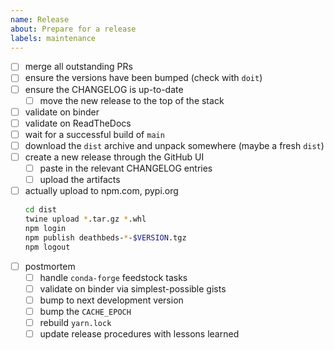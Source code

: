 ```yaml
---
name: Release
about: Prepare for a release
labels: maintenance
---
```


- [ ] merge all outstanding PRs
- [ ] ensure the versions have been bumped (check with `doit`)
- [ ] ensure the CHANGELOG is up-to-date
  - [ ] move the new release to the top of the stack
- [ ] validate on binder
- [ ] validate on ReadTheDocs
- [ ] wait for a successful build of `main`
- [ ] download the `dist` archive and unpack somewhere (maybe a fresh `dist`)
- [ ] create a new release through the GitHub UI
  - [ ] paste in the relevant CHANGELOG entries
  - [ ] upload the artifacts
- [ ] actually upload to npm.com, pypi.org
  ```bash
  cd dist
  twine upload *.tar.gz *.whl
  npm login
  npm publish deathbeds-*-$VERSION.tgz
  npm logout
  ```
- [ ] postmortem
  - [ ] handle `conda-forge` feedstock tasks
  - [ ] validate on binder via simplest-possible gists
  - [ ] bump to next development version
  - [ ] bump the `CACHE_EPOCH`
  - [ ] rebuild `yarn.lock`
  - [ ] update release procedures with lessons learned
